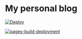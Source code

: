 # My personal blog

[![Deploy](https://github.com/sn99/sn99.github.io/actions/workflows/deploy.yml/badge.svg)](https://github.com/sn99/sn99.github.io/actions/workflows/deploy.yml)

[![pages-build-deployment](https://github.com/sn99/sn99.github.io/actions/workflows/pages/pages-build-deployment/badge.svg)](https://github.com/sn99/sn99.github.io/actions/workflows/pages/pages-build-deployment)
